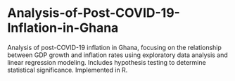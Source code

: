 # Analysis-of-Post-COVID-19-Inflation-in-Ghana
Analysis of post-COVID-19 inflation in Ghana, focusing on the relationship between GDP growth and inflation rates using exploratory data analysis and linear regression modeling. Includes hypothesis testing to determine statistical significance. Implemented in R.
